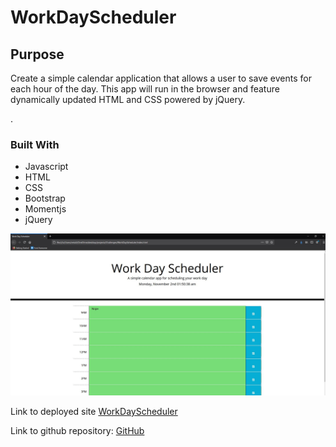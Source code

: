 # WorkDayScheduler

## Purpose 
Create a simple calendar application that allows a user to save events for each hour of the day. This app will run in the browser and feature dynamically updated HTML and CSS powered by jQuery.

.
### Built With
* Javascript
* HTML
* CSS
* Bootstrap
* Momentjs
* jQuery

![Screenshot](https://github.com/veta583518/WorkDayScheduler/blob/main/Assets/Images/Screenshot.JPG)

Link to deployed site 
[WorkDayScheduler](https://veta583518.github.io/WorkDayScheduler/)

Link to github repository:
[GitHub](https://github.com/veta583518/WorkDayScheduler)

